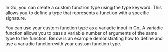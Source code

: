 In Go, you can create a custom function type using the type keyword. This allows you to define a type that represents a function with a specific signature.

You can use your custom function type as a variadic input in Go. A variadic function allows you to pass a variable number of arguments of the same type to the function. Below is an example demonstrating how to define and use a variadic function with your custom function type.